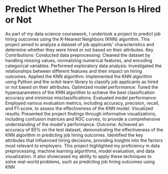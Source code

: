 # Predict Whether The Person Is Hired or Not
 As part of my data science coursework, I undertook a project to predict job hiring outcomes using the K-Nearest Neighbors (KNN) algorithm. This project aimed to analyze a dataset of job applicants' characteristics and determine whether they were hired or not based on their attributes.  Key Contributions:  Conducted data preprocessing: Cleaned the dataset by handling missing values, normalizing numerical features, and encoding categorical variables. Performed exploratory data analysis: Investigated the relationships between different features and their impact on hiring outcomes. Applied the KNN algorithm: Implemented the KNN algorithm using Python and the scikit-learn library to classify job applicants as hired or not based on their attributes. Optimized model performance: Tuned the hyperparameters of the KNN algorithm to achieve the best classification accuracy and minimize misclassifications. Evaluated model performance: Employed various evaluation metrics, including accuracy, precision, recall, and F1-score, to assess the effectiveness of the KNN model. Visualized results: Presented the project findings through informative visualizations, including confusion matrices and ROC curves, to provide a comprehensive understanding of the model's performance. Outcome:  Achieved an accuracy of 85% on the test dataset, demonstrating the effectiveness of the KNN algorithm in predicting job hiring outcomes. Identified the key attributes that influenced hiring decisions, providing insights into the factors most relevant to employers. This project highlighted my proficiency in data preprocessing, machine learning algorithms, model evaluation, and data visualization. It also showcased my ability to apply these techniques to solve real-world problems, such as predicting job hiring outcomes using KNN
